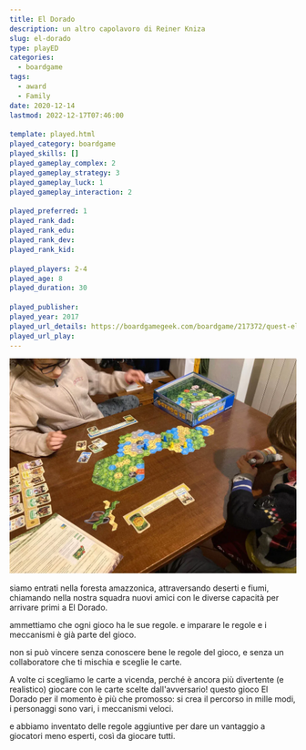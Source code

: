 ```yaml
---
title: El Dorado
description: un altro capolavoro di Reiner Kniza
slug: el-dorado
type: playED
categories:
  - boardgame
tags:
  - award
  - Family
date: 2020-12-14
lastmod: 2022-12-17T07:46:00

template: played.html
played_category: boardgame
played_skills: []
played_gameplay_complex: 2
played_gameplay_strategy: 3
played_gameplay_luck: 1
played_gameplay_interaction: 2

played_preferred: 1
played_rank_dad:
played_rank_edu: 
played_rank_dev: 
played_rank_kid: 

played_players: 2-4
played_age: 8
played_duration: 30

played_publisher: 
played_year: 2017
played_url_details: https://boardgamegeek.com/boardgame/217372/quest-el-dorado
played_url_play: 
---
```


![](../../assets/img/played/boardgame/el-dorado.webp)

siamo entrati nella foresta amazzonica, attraversando deserti e fiumi, chiamando nella nostra squadra nuovi amici con le diverse capacità per arrivare primi a El Dorado.

ammettiamo che ogni gioco ha le sue regole. e imparare le regole e i meccanismi è già parte del gioco.

non si può vincere senza conoscere bene le regole del gioco, e senza un collaboratore che ti mischia e sceglie le carte.

A volte ci scegliamo le carte a vicenda, perché è ancora più divertente
 (e realistico) giocare con le carte scelte dall'avversario!
questo gioco El Dorado per il momento è più che promosso: si crea il percorso in mille modi, i personaggi sono vari, i meccanismi veloci.

e abbiamo inventato delle regole aggiuntive per dare un vantaggio a giocatori meno esperti, così da giocare tutti.
